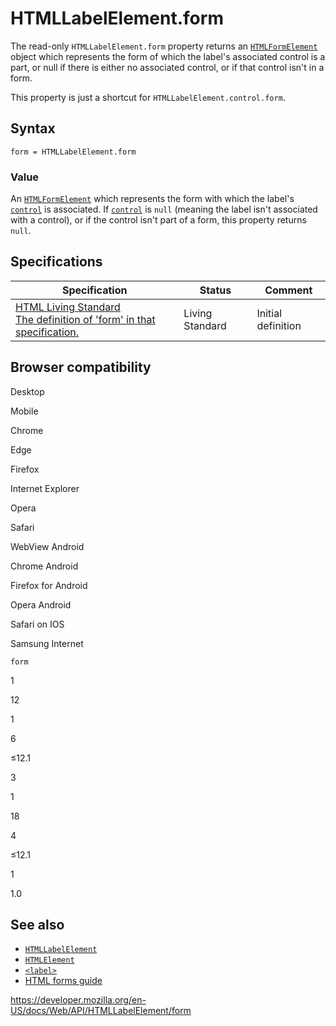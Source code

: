 HTMLLabelElement.form
=====================

The read-only `HTMLLabelElement.form` property returns an [`HTMLFormElement`](../htmlformelement) object which represents the form of which the label's associated control is a part, or null if there is either no associated control, or if that control isn't in a form.

This property is just a shortcut for `HTMLLabelElement.control.form`.

Syntax
------

    form = HTMLLabelElement.form

### Value

An [`HTMLFormElement`](../htmlformelement) which represents the form with which the label's [`control`](control) is associated. If [`control`](control) is `null` (meaning the label isn't associated with a control), or if the control isn't part of a form, this property returns `null`.

Specifications
--------------

<table><thead><tr class="header"><th>Specification</th><th>Status</th><th>Comment</th></tr></thead><tbody><tr class="odd"><td><a href="https://html.spec.whatwg.org/multipage/forms.html#dom-label-form">HTML Living Standard<br />
<span class="small">The definition of 'form' in that specification.</span></a></td><td><span class="spec-living">Living Standard</span></td><td>Initial definition</td></tr></tbody></table>

Browser compatibility
---------------------

Desktop

Mobile

Chrome

Edge

Firefox

Internet Explorer

Opera

Safari

WebView Android

Chrome Android

Firefox for Android

Opera Android

Safari on IOS

Samsung Internet

`form`

1

12

1

6

≤12.1

3

1

18

4

≤12.1

1

1.0

See also
--------

-   [`HTMLLabelElement`](../htmllabelelement)
-   [`HTMLElement`](../htmlelement)
-   [`<label>`](https://developer.mozilla.org/en-US/docs/Web/HTML/Element/label)
-   [HTML forms guide](https://developer.mozilla.org/en-US/docs/Learn/Forms)

<a href="https://developer.mozilla.org/en-US/docs/Web/API/HTMLLabelElement/form" class="_attribution-link">https://developer.mozilla.org/en-US/docs/Web/API/HTMLLabelElement/form</a>
